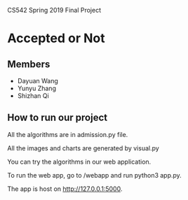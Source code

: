 CS542 Spring 2019 Final Project

Accepted or Not
======

## Members

 * Dayuan Wang
 * Yunyu Zhang
 * Shizhan Qi

## How to run our project 

All the algorithms are in admission.py file.

All the images and charts are generated by visual.py

You can try the algorithms in our web application.

To run the web app, go to /webapp and run python3 app.py.

The app is host on http://127.0.0.1:5000.

